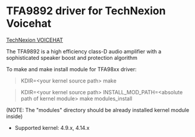 # TFA9892 driver for TechNexion Voicehat


[TechNexion VOICEHAT](https://shop.technexion.com/voicehat.html)

The TFA9892 is a high efficiency class-D audio amplifier with a sophisticated speaker boost and protection algorithm

To make and make install module for TFA98xx driver:

> KDIR=\<your kernel source path> make

> KDIR=\<your kernel source path> INSTALL_MOD_PATH=\<absolute path of kernel module> make modules_install

(NOTE: The "modules" directory should be already installed kernel module inside)


* Supported kernel: 4.9.x, 4.14.x
